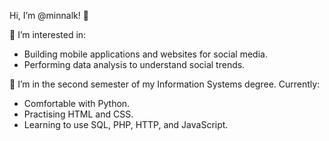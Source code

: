 Hi, I’m @minnalk! 👋 

👀 I’m interested in:
- Building mobile applications and websites for social media.
- Performing data analysis to understand social trends.

🌱 I’m in the second semester of my Information Systems degree. Currently:
- Comfortable with Python.
- Practising HTML and CSS.
- Learning to use SQL, PHP, HTTP, and JavaScript.

<!---
minnalk/minnalk is a ✨ special ✨ repository because its `README.md` (this file) appears on your GitHub profile.
You can click the Preview link to take a look at your changes.
--->
